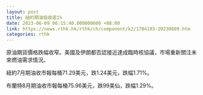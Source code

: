 ```yaml
---
layout: post
title: 紐約期油低收逾1%
date: 2023-06-09 06:15:40.000000000 +08:00
link: https://news.rthk.hk/rthk/ch/component/k2/1704103-20230609.htm
categories: rthk
---
```


原油期貨價格跌幅收窄。美國及伊朗都否認接近達成臨時核協議，市場重新關注未來燃油需求情況。

紐約7月期油收市報每桶71.29美元，跌1.24美元，跌幅1.71%。

布蘭特8月期油收市報每桶75.96美元，跌99美仙，跌幅1.29%。
